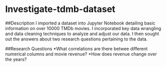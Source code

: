 # Investigate-tdmb-dataset

##Description
I imported a dataset into Jupyter Notebook detailing basic information on over 10000 TMDb movies. I incorporated key data wrangling and data cleaning techniques to analyze and adjust our data. I then sought out the answers about two research questions pertaining to the data. 

##Research Questions
*What correlations are there betwee different numerical columns and movie revenue?
*How does revenue change over the years?
